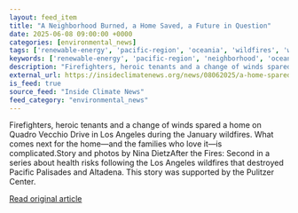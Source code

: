 ```yaml
---
layout: feed_item
title: "A Neighborhood Burned, a Home Saved, a Future in Question"
date: 2025-06-08 09:00:00 +0000
categories: [environmental_news]
tags: ['renewable-energy', 'pacific-region', 'oceania', 'wildfires', 'wind-power', 'climate-health', 'extreme-weather', 'public-health']
keywords: ['renewable-energy', 'pacific-region', 'neighborhood', 'oceania', 'wildfires', 'wind-power', 'burned', 'home']
description: "Firefighters, heroic tenants and a change of winds spared a home on Quadro Vecchio Drive in Los Angeles during the January wildfires"
external_url: https://insideclimatenews.org/news/08062025/a-home-spared-from-los-angeles-wildfires/
is_feed: true
source_feed: "Inside Climate News"
feed_category: "environmental_news"
---
```


Firefighters, heroic tenants and a change of winds spared a home on Quadro Vecchio Drive in Los Angeles during the January wildfires. What comes next for the home—and the families who love it—is complicated.Story and photos by Nina DietzAfter the Fires: Second in a series about health risks following the Los Angeles wildfires that destroyed Pacific Palisades and Altadena. This story was supported by the Pulitzer Center.

[Read original article](https://insideclimatenews.org/news/08062025/a-home-spared-from-los-angeles-wildfires/)
